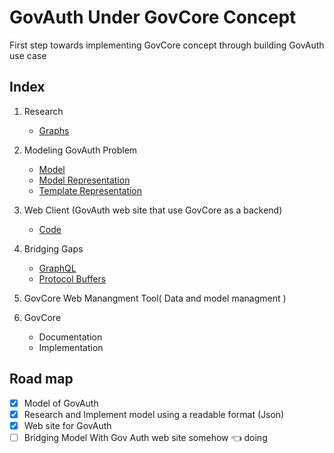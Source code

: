 # GovAuth Under GovCore Concept

First step towards implementing GovCore concept  through building  GovAuth use case

## Index

1. Research   
    - [Graphs](https://github.com/City-of-Melbourne/govAuth/blob/master/research/graphs.md)

2. Modeling GovAuth Problem
    - [Model](https://github.com/City-of-Melbourne/govAuth/blob/master/research/model.md)
    - [Model Representation](https://github.com/City-of-Melbourne/govAuth/blob/master/research/model-representation.md)
    - [Template Representation](https://github.com/City-of-Melbourne/govAuth/blob/master/research/template-representation.md)

3. Web Client (GovAuth web site  that use GovCore as a backend) 
    - [Code](https://github.com/City-of-Melbourne/govAuth/tree/master/code/web)

4. Bridging Gaps

     - [GraphQL](https://github.com/City-of-Melbourne/govAuth/tree/master/research/graphQL.md)
     - [Protocol Buffers](https://github.com/City-of-Melbourne/govAuth/tree/master/research/protocolBuffers.md)

5. GovCore Web Manangment Tool( Data and model managment )

5. GovCore
   - Documentation
   - Implementation       

## Road map

- [x] Model of GovAuth
- [x] Research and Implement model using a readable format (Json)
- [x] Web site for GovAuth
- [ ] Bridging  Model With Gov Auth web site somehow 👈 doing
